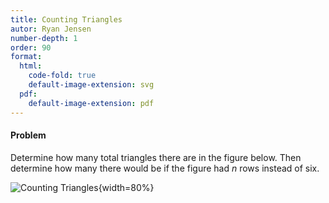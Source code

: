 ```yaml
---
title: Counting Triangles
autor: Ryan Jensen
number-depth: 1
order: 90
format:
  html:
    code-fold: true
    default-image-extension: svg
  pdf:
    default-image-extension: pdf
---
```



#### Problem
Determine how many total triangles there are in the figure below. Then determine how many there would be if the figure had $n$ rows instead of six.



![Counting Triangles](image/counting-triangles-6){width=80%}

